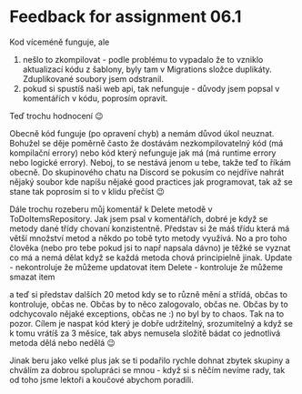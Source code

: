# Feedback for assignment 06.1

Kod víceméně funguje, ale

1. nešlo to zkompilovat - podle problému to vypadalo že to vzniklo aktualizací kódu z šablony, byly tam v Migrations složce duplikáty. Zduplikované soubory jsem odstranil.
2. pokud si spustíš naši web api, tak nefunguje - důvody jsem popsal v komentářích v kódu, poprosím opravit.

Teď trochu hodnocení :wink:

Obecně kód funguje (po opravení chyb) a nemám důvod úkol neuznat. Bohužel se děje poměrně často že dostávám nezkompilovatelný kód (má kompilační errory) nebo kód který nefunguje jak má (má runtime errory nebo logické errory). Neboj, to se nestává jenom u tebe, takže teď to říkám obecně.
Do skupinového chatu na Discord se pokusím co nejdříve nahrát nějaký soubor kde napíšu nějaké good practices jak programovat, tak až se stane tak poprosím si to v klidu přečíst :wink:

Dále trochu rozeberu můj komentář k Delete metodě v ToDoItemsRepository.
Jak jsem psal v komentářích, dobré je když se metody dané třídy chovaní konzistentně. Představ si že máš třídu která má větší množství metod a někdo po tobě tyto metody využívá. No a pro toho člověka (nebo pro tebe pokud jsi to např napsala dávno) je těžké se vyznat co má a nemá dělat když se každá metoda chová principielně jinak.
Update - nekontroluje že můžeme updatovat item
Delete - kontroluje že můžeme smazat item

a teď si představ dalších 20 metod kdy se to různě mění a střídá, občas to kontroluje, občas ne. Občas by to něco zalogovalo, občas ne. Občas by to odchycovalo nějaké exceptions, občas ne :) no byl by to chaos. Tak na to pozor. Cílem je naspat kód který je dobře udržitelný, srozumitelný a když se k tomu vrátíš za 3 měsíce, tak abys nemusela složitě bádat co jednotlivá metoda dělá nebo nedělá :wink:

Jinak beru jako velké plus jak se ti podařilo rychle dohnat zbytek skupiny a chválím za dobrou spolupráci se mnou - když si s něčím nevíme rady, tak od toho jsme lektoři a koučové abychom poradili.
